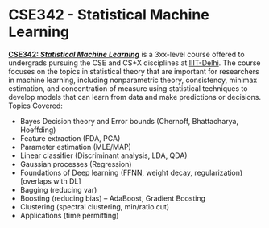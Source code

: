 # CSE342 - Statistical Machine Learning

**<a href="https://techtree.iiitd.edu.in/viewDescription/filename?=CSE342">CSE342: *Statistical Machine Learning*</a>** is a 3xx-level course offered to undergrads pursuing the CSE and CS+X disciplines at <a href="https://iiitd.ac.in/">IIIT-Delhi</a>. The course focuses on the topics in statistical theory that are important for researchers in machine learning, including nonparametric theory, consistency, minimax estimation, and concentration of measure using statistical techniques to develop models that can learn from data and make predictions or decisions.
<br>
Topics Covered:

- Bayes Decision theory and Error bounds (Chernoff,
Bhattacharya, Hoeffding)
- Feature extraction (FDA, PCA)
- Parameter estimation (MLE/MAP)
- Linear classifier (Discriminant analysis, LDA, QDA)
- Gaussian processes (Regression)
- Foundations of Deep learning (FFNN, weight decay,
regularization) [overlaps with DL]
- Bagging (reducing var)
- Boosting (reducing bias) – AdaBoost, Gradient Boosting
- Clustering (spectral clustering, min/ratio cut)
- Applications (time permitting)
